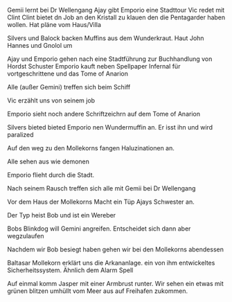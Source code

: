 Gemii lernt bei Dr Wellengang
Ajay gibt Emporio eine Stadttour
Vic redet mit Clint
Clint bietet dn Job an den Kristall zu klauen den die Pentagarder haben wollen. Hat pläne vom Haus/Villa

Silvers und Balock backen Muffins aus dem Wunderkraut. Haut John Hannes und Gnolol um

Ajay und Emporio gehen nach eine Stadtführung zur Buchhandlung von Hordst Schuster
Emporio kauft neben Spellpaper Infernal für vortgeschrittene und das Tome of Anarion

Alle (außer Gemini) treffen sich beim Schiff

Vic erzählt uns von seinem job

Emporio sieht noch andere Schriftzeichrn auf dem Tome of Anarion

Silvers bieted bieted Emporio nen Wundermuffin an. Er isst ihn und wird paralized

Auf den weg zu den Mollekorns fangen Haluzinationen an.

Alle sehen aus wie demonen

Emporio flieht durch die Stadt.

Nach seinem Rausch treffen sich alle mit Gemii bei Dr Wellengang

Vor dem Haus der Mollekorns Macht ein Tüp Ajays Schwester an.

Der Typ heist Bob und ist ein Wereber

Bobs Blinkdog will Gemini angreifen. Entscheidet sich dann aber wegzulaufen

Nachdem wir Bob besiegt haben gehen wir bei den Mollekorns abendessen

Baltasar Mollekorn erklärt uns die Arkananlage. ein von ihm entwickeltes Sicherheitssystem. Ähnlich dem Alarm Spell

Auf einmal komm Jasper mit einer Armbrust runter. Wir sehen ein etwas mit grünen blitzen umhüllt vom Meer aus auf Freihafen zukommen.


